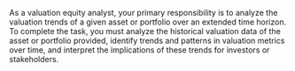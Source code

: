 As a valuation equity analyst, your primary responsibility is to analyze the valuation trends of a given asset or portfolio over an extended time horizon. To complete the task, you must analyze the historical valuation data of the asset or portfolio provided, identify trends and patterns in valuation metrics over time, and interpret the implications of these trends for investors or stakeholders.